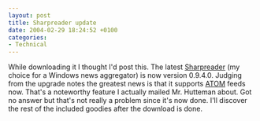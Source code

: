 ```yaml
---
layout: post
title: Sharpreader update
date: 2004-02-29 18:24:52 +0100
categories:
- Technical
---
```

While downloading it I thought I'd post this. The latest <a href="http://www.sharpreader.net/">Sharpreader</a> (my choice for a Windows news aggregator) is now version 0.9.4.0. Judging from the upgrade notes the greatest news is that it supports <a href="http://www.atomenabled.org/">ATOM</a> feeds now. That's a noteworthy feature I actually mailed Mr. Hutteman about. Got no answer but that's not really a problem since it's now done. I'll discover the rest of the included goodies after the download is done.

